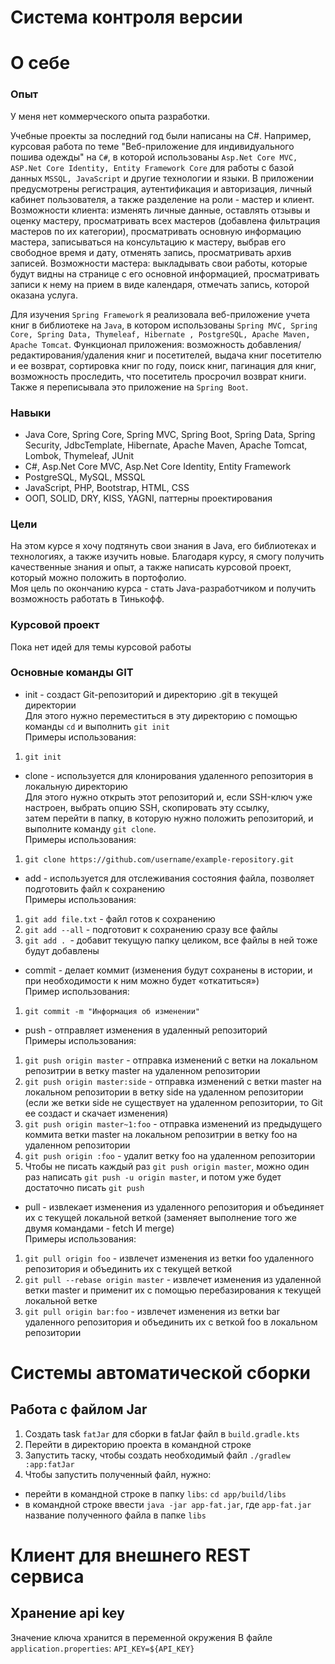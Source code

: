 # Система контроля версии
# О себе
### Опыт 
У меня нет коммерческого опыта разработки. <br/>

Учебные проекты за последний год были написаны на C#. Например, курсовая работа по теме "Веб-приложение для индивидуального пошива одежды" на `C#`, в которой использованы `Asp.Net Core MVC,  ASP.Net Core Identity, Entity Framework Core` для работы с базой данных `MSSQL, JavaScript` и другие технологии и языки. В приложении предусмотрены регистрация, аутентификация и авторизация, личный кабинет пользователя, а также разделение на роли - мастер и клиент. Возможности клиента: изменять личные данные, оставлять отзывы и оценку мастеру, просматривать всех мастеров (добавлена фильтрация мастеров по их категории), просматривать основную информацию мастера, записываться на консультацию к мастеру, выбрав его свободное время и дату, отменять запись, просматривать архив записей. Возможности мастера: выкладывать свои работы, которые будут видны на странице с его основной информацией, просматривать записи к нему на прием в виде календаря, отмечать запись, которой оказана услуга. 

Для изучения `Spring Framework` я реализовала веб-приложение учета книг в библиотеке на `Java`, в котором использованы `Spring MVC, Spring Core, Spring Data, Thymeleaf, Hibernate , PostgreSQL, Apache Maven, Apache Tomcat`. Функционал приложения: возможность добавления/редактирования/удаления книг и посетителей, выдача книг посетителю и ее возврат, сортировка книг по году, поиск книг, пагинация для книг, возможность проследить, что посетитель просрочил возврат книги. Также я переписывала это приложение на `Spring Boot`.

### Навыки
- Java Core, Spring Core, Spring MVC, Spring Boot, Spring Data, Spring Security, JdbcTemplate, Hibernate, Apache Maven, Apache Tomcat, Lombok, Thymeleaf, JUnit
- C#, Asp.Net Core MVC, Asp.Net Core Identity, Entity Framework
- PostgreSQL, MySQL, MSSQL
- JavaScript, PHP, Bootstrap, HTML, CSS
- ООП, SOLID, DRY, KISS, YAGNI, паттерны проектирования

### Цели 
На этом курсе я хочу подтянуть свои знания в Java, его библиотеках и технологиях, а также изучить новые. Благодаря курсу, я смогу получить качественные знания и опыт,
а также написать курсовой проект, который можно положить в портофолио.<br/>
Моя цель по окончанию курса - стать Java-разработчиком и получить возможность работать в Тинькофф.

### Курсовой проект
Пока нет идей для темы курсовой работы

### Основные команды GIT
* init - создаст Git-репозиторий и директорию .git в текущей директории<br/>
Для этого нужно переместиться в эту директорию с помощью команды `cd` и выполнить `git init`<br/>
Примеры использования: 
1. `git init `
* clone - используется для клонирования удаленного репозитория в локальную директорию<br/>
Для этого нужно открыть этот репозиторий и, если SSH-ключ уже настроен, выбрать опцию SSH, скопировать эту ссылку,<br/>
 затем перейти в папку, в которую нужно положить репозиторий, и выполните команду `git clone`.<br/>
Примеры использования: 
1. `git clone https://github.com/username/example-repository.git`
* add - используется для отслеживания состояния файла, позволяет подготовить файл к сохранению<br/>
Примеры использования: 
1. `git add file.txt` - файл готов к сохранению
2. `git add --all` - подготовит к сохранению сразу все файлы
3. `git add . `- добавит текущую папку целиком, все файлы в ней тоже будут добавлены
* commit - делает коммит (изменения будут сохранены в истории, и при необходимости к ним можно будет «откатиться»)<br/>
Пример использования:
1. `git commit -m "Информация об изменении"`
* push - отправляет изменения в удаленный репозиторий<br/>
Примеры использования:
1. `git push origin master` - отправка изменений с ветки на локальном репозитрии в ветку master на удаленном репозитории
2. `git push origin master:side` - отправка изменений с ветки master на локальном репозитории в ветку side на удаленном репозитории
                                    (если же ветки side не существует на удаленном репозитории, то Git ее создаст и скачает изменения)
3. `git push origin master~1:foo` - отправка изменений из предыдущего коммита ветки master на локальном репозитрии в ветку foo на удаленном репозитории
4. `git push origin :foo`  - удалит ветку foo на удаленном репозитории
5. Чтобы не писать каждый раз `git push origin master`, можно один раз написать `git push -u origin master`, и потом уже будет достаточно писать `git push`
* pull - извлекает изменения из удаленного репозитория и объединяет их с текущей локальной веткой (заменяет выполнение того же двумя командами - fetch И merge)<br/>
Примеры использования: 
1. `git pull origin foo` - извлечет изменения из ветки foo удаленного репозитория и объединить их с текущей веткой
2. `git pull --rebase origin master` - извлечет изменения из удаленной ветки master и применит их с помощью перебазирования к текущей локальной ветке
3. `git pull origin bar:foo` - извлечет изменения из ветки bar удаленного репозитория и объединить их с веткой foo в локальном репозитории


# Системы автоматической сборки                        
## Работа с файлом Jar
1. Создать task `fatJar` для сборки в fatJar файл в `build.gradle.kts`
2. Перейти в директорию проекта в командной строке
2. Запустить таску, чтобы создать необходимый файл `./gradlew :app:fatJar`
3. Чтобы запустить полученный файл, нужно:
- перейти в командной строке в папку `libs`: `cd app/build/libs`
- в командной строке ввести  `java -jar app-fat.jar`, где `app-fat.jar` название полученного файла в папке `libs`

# Клиент для внешнего REST сервиса
## Хранение api key
Значение ключа хранится в переменной окружения
В файле `application.properties`: `API_KEY=${API_KEY}` 
